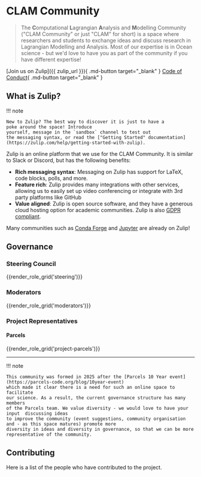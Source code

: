 # CLAM Community

> The **C**omputational **L**agrangian **A**nalysis and **M**odelling Community ("CLAM Community" or just "CLAM" for short) is a space where researchers and students to exchange ideas and discuss research in Lagrangian Modelling and Analysis. Most of our expertise is in Ocean science - but we'd love to have you as part of the community if you have different expertise!

[Join us on Zulip]({{ zulip_url }}){ .md-button target="\_blank" }
[Code of Conduct](./code-of-conduct.md){ .md-button target="\_blank" }


## What is Zulip?

!!! note
    
    New to Zulip? The best way to discover it is just to have a
    poke around the space! Introduce
    yourself, message in the `sandbox` channel to test out
    the messaging syntax, or read the ["Getting Started" documentation](https://zulip.com/help/getting-started-with-zulip).

Zulip is an online platform that we use for the CLAM Community. It is similar to Slack or Discord, but has the following benefits:

- **Rich messaging syntax**: Messaging on Zulip has support for LaTeX, code blocks, polls, and more.
- **Feature rich**: Zulip provides many integrations with other services, allowing us to easily set up video conferencing or integrate with 3rd party platforms like GitHub
- **Value aligned**: Zulip is open source software, and they have a generous cloud hosting option for academic communities. Zulip is also [GDPR compliant](https://zulip.com/help/gdpr-compliance).

Many communities such as [Conda Forge](https://conda-forge.zulipchat.com/) and [Jupyter](https://jupyter.zulipchat.com) are already on Zulip!



## Governance



### Steering Council

{{render_role_grid('steering')}}

### Moderators

{{render_role_grid('moderators')}}

### Project Representatives

#### Parcels

{{render_role_grid('project-parcels')}}


---

!!! note

    This community was formed in 2025 after the [Parcels 10 Year event](https://parcels-code.org/blog/10year-event)
    which made it clear there is a need for such an online space to facilitate
    our science. As a result, the current governance structure has many members 
    of the Parcels team. We value diversity - we would love to have your input  discussing ideas
    to improve the community (event suggestions, community organisation and - as this space matures) promote more
    diversity in ideas and diversity in governance, so that we can be more 
    representative of the community.

## Contributing

Here is a list of the people who have contributed to the project.

<!-- ALL-CONTRIBUTORS-LIST:START - Do not remove or modify this section -->
<!-- prettier-ignore-start -->
<!-- markdownlint-disable -->
<!-- markdownlint-restore -->
<!-- prettier-ignore-end -->
<!-- ALL-CONTRIBUTORS-LIST:END -->